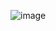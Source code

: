 ![image](https://github.com/olimpiu98/cometsofweb-day1/assets/104469153/c108bd05-f5f6-4c71-99cc-8eca018d65dc)
